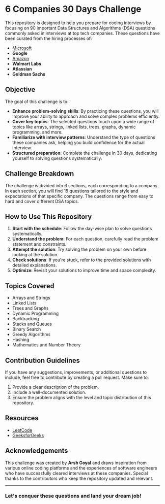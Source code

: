 # 6 Companies 30 Days Challenge

This repository is designed to help you prepare for coding interviews by focusing on 90 important Data Structures and Algorithms (DSA) questions commonly asked in interviews at top tech companies. These questions have been curated from the hiring processes of:

- [Microsoft](https://github.com/TanmayKJha/6Companies30days-ArshGSheet-/tree/main/Microsoft)
- **Google**
- [Amazon](https://github.com/TanmayKJha/6Companies30days-ArshGSheet-/tree/main/Amazon)
- **Walmart Labs**
- **Atlassian**
- **Goldman Sachs**

## Objective

The goal of this challenge is to:

- **Enhance problem-solving skills**: By practicing these questions, you will improve your ability to approach and solve complex problems efficiently.
- **Cover key topics**: The selected questions touch upon a wide range of topics like arrays, strings, linked lists, trees, graphs, dynamic programming, and more.
- **Familiarize with interview patterns**: Understand the type of questions these companies ask, helping you build confidence for the actual interview.
- **Structured preparation**: Complete the challenge in 30 days, dedicating yourself to solving questions systematically.

## Challenge Breakdown

The challenge is divided into 6 sections, each corresponding to a company. In each section, you will find 15 questions tailored to the style and expectations of that specific company. The questions range from easy to hard and cover different DSA topics.



## How to Use This Repository

1. **Start with the schedule**: Follow the day-wise plan to solve questions systematically.
2. **Understand the problem**: For each question, carefully read the problem statement and constraints.
3. **Attempt the solution**: Try solving the problem on your own before looking at the solution.
4. **Check solutions**: If you're stuck, refer to the provided solutions with detailed explanations.
5. **Optimize**: Revisit your solutions to improve time and space complexity.

## Topics Covered

- Arrays and Strings
- Linked Lists
- Trees and Graphs
- Dynamic Programming
- Backtracking
- Stacks and Queues
- Binary Search
- Greedy Algorithms
- Hashing
- Mathematics and Number Theory

## Contribution Guidelines

If you have any suggestions, improvements, or additional questions to include, feel free to contribute by creating a pull request. Make sure to:

1. Provide a clear description of the problem.
2. Include a well-documented solution.
3. Ensure the problem aligns with the level and topic distribution of this repository.

## Resources

- [LeetCode](https://leetcode.com)
- [GeeksforGeeks](https://www.geeksforgeeks.org)


## Acknowledgements

This challenge was created by **Arsh Goyal** and draws inspiration from various online coding platforms and the experiences of software engineers who have successfully cleared interviews at these companies. Special thanks to the contributors who keep the repository updated and relevant.

---

### Let's conquer these questions and land your dream job!

